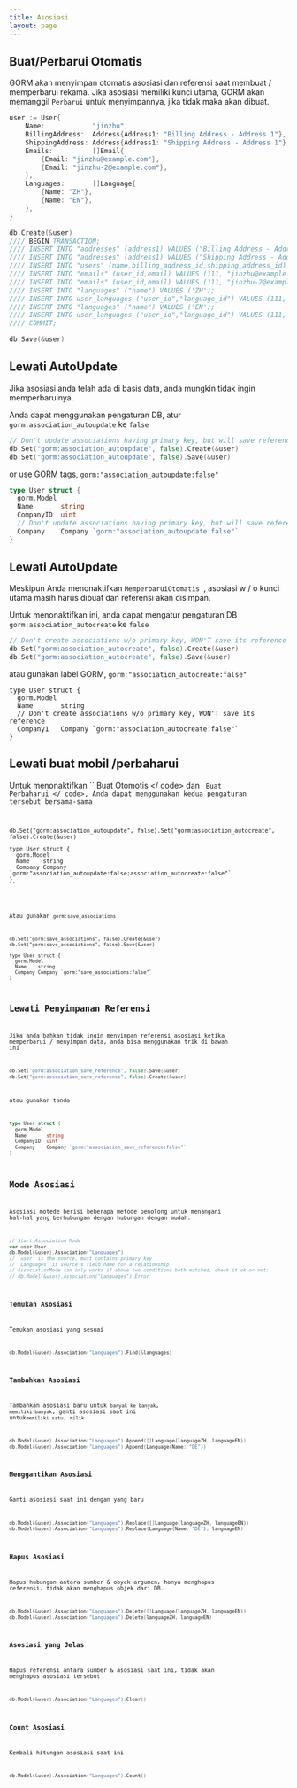 ```yaml
---
title: Asosiasi
layout: page
---
```


## Buat/Perbarui Otomatis

GORM akan menyimpan otomatis asosiasi dan referensi saat membuat / memperbarui rekama. Jika asosiasi memiliki kunci utama, GORM akan memanggil ` Perbarui ` untuk menyimpannya, jika tidak maka akan dibuat.

```go
user := User{
    Name:            "jinzhu",
    BillingAddress:  Address{Address1: "Billing Address - Address 1"},
    ShippingAddress: Address{Address1: "Shipping Address - Address 1"},
    Emails:          []Email{
        {Email: "jinzhu@example.com"},
        {Email: "jinzhu-2@example.com"},
    },
    Languages:       []Language{
        {Name: "ZH"},
        {Name: "EN"},
    },
}

db.Create(&user)
//// BEGIN TRANSACTION;
//// INSERT INTO "addresses" (address1) VALUES ("Billing Address - Address 1");
//// INSERT INTO "addresses" (address1) VALUES ("Shipping Address - Address 1");
//// INSERT INTO "users" (name,billing_address_id,shipping_address_id) VALUES ("jinzhu", 1, 2);
//// INSERT INTO "emails" (user_id,email) VALUES (111, "jinzhu@example.com");
//// INSERT INTO "emails" (user_id,email) VALUES (111, "jinzhu-2@example.com");
//// INSERT INTO "languages" ("name") VALUES ('ZH');
//// INSERT INTO user_languages ("user_id","language_id") VALUES (111, 1);
//// INSERT INTO "languages" ("name") VALUES ('EN');
//// INSERT INTO user_languages ("user_id","language_id") VALUES (111, 2);
//// COMMIT;

db.Save(&user)
```

## Lewati AutoUpdate

Jika asosiasi anda telah ada di basis data, anda mungkin tidak ingin memperbaruinya.

Anda dapat menggunakan pengaturan DB, atur `gorm:association_autoupdate` ke `false`

```go
// Don't update associations having primary key, but will save reference
db.Set("gorm:association_autoupdate", false).Create(&user)
db.Set("gorm:association_autoupdate", false).Save(&user)
```

or use GORM tags, `gorm:"association_autoupdate:false"`

```go
type User struct {
  gorm.Model
  Name       string
  CompanyID  uint
  // Don't update associations having primary key, but will save reference
  Company    Company `gorm:"association_autoupdate:false"`
}
```

## Lewati AutoUpdate

Meskipun Anda menonaktifkan `MemperbaruiOtomatis `, asosiasi w / o kunci utama masih harus dibuat dan referensi akan disimpan.

Untuk menonaktifkan ini, anda dapat mengatur pengaturan DB `gorm:association_autocreate` ke `false`

```go
// Don't create associations w/o primary key, WON'T save its reference
db.Set("gorm:association_autocreate", false).Create(&user)
db.Set("gorm:association_autocreate", false).Save(&user)
```

atau gunakan label GORM, `gorm:"association_autocreate:false"`

    type User struct {
      gorm.Model
      Name       string
      // Don't create associations w/o primary key, WON'T save its reference
      Company1   Company `gorm:"association_autocreate:false"`
    }
    

## Lewati buat mobil /perbaharui

Untuk menonaktifkan `` Buat Otomotis </ code> dan <code> Buat Perbaharui </ code>, Anda dapat menggunakan kedua pengaturan tersebut bersama-sama</p>

<pre><code class="go">db.Set("gorm:association_autoupdate", false).Set("gorm:association_autocreate", false).Create(&user)

type User struct {
  gorm.Model
  Name    string
  Company Company `gorm:"association_autoupdate:false;association_autocreate:false"`
}
``</pre> 

Atau gunakan `gorm:save_associations`

    db.Set("gorm:save_associations", false).Create(&user)
    db.Set("gorm:save_associations", false).Save(&user)
    
    type User struct {
      gorm.Model
      Name    string
      Company Company `gorm:"save_associations:false"`
    }
    

## Lewati Penyimpanan Referensi

Jika anda bahkan tidak ingin menyimpan referensi asosiasi ketika memperbarui / menyimpan data, anda bisa menggunakan trik di bawah ini

```go
db.Set("gorm:association_save_reference", false).Save(&user)
db.Set("gorm:association_save_reference", false).Create(&user)
```

atau gunakan tanda

```go
type User struct {
  gorm.Model
  Name       string
  CompanyID  uint
  Company    Company `gorm:"association_save_reference:false"`
}
```

## Mode Asosiasi

Asosiasi motede berisi beberapa metode penolong untuk menangani hal-hal yang berhubungan dengan hubungan dengan mudah.

```go
// Start Association Mode
var user User
db.Model(&user).Association("Languages")
// `user` is the source, must contains primary key
// `Languages` is source's field name for a relationship
// AssociationMode can only works if above two conditions both matched, check it ok or not:
// db.Model(&user).Association("Languages").Error
```

### Temukan Asosiasi

Temukan asosiasi yang sesuai

```go
db.Model(&user).Association("Languages").Find(&languages)
```

### Tambahkan Asosiasi

Tambahkan asosiasi baru untuk `banyak ke banyak`, `memiliki banyak`, ganti asosiasi saat ini untuk`memiliki satu`, `milik`

```go
db.Model(&user).Association("Languages").Append([]Language{languageZH, languageEN})
db.Model(&user).Association("Languages").Append(Language{Name: "DE"})
```

### Menggantikan Asosiasi

Ganti asosiasi saat ini dengan yang baru

```go
db.Model(&user).Association("Languages").Replace([]Language{languageZH, languageEN})
db.Model(&user).Association("Languages").Replace(Language{Name: "DE"}, languageEN)
```

### Hapus Asosiasi

Hapus hubungan antara sumber & obyek argumen, hanya menghapus referensi, tidak akan menghapus objek dari DB.

```go
db.Model(&user).Association("Languages").Delete([]Language{languageZH, languageEN})
db.Model(&user).Association("Languages").Delete(languageZH, languageEN)
```

### Asosiasi yang Jelas

Hapus referensi antara sumber & asosiasi saat ini, tidak akan menghapus asosiasi tersebut

```go
db.Model(&user).Association("Languages").Clear()
```

### Count Asosiasi

Kembali hitungan asosiasi saat ini

```go
db.Model(&user).Association("Languages").Count()
```